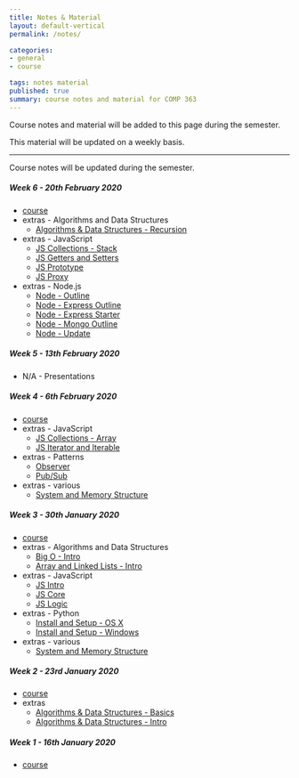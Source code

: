 ```yaml
---
title: Notes & Material
layout: default-vertical
permalink: /notes/

categories:
- general
- course

tags: notes material
published: true
summary: course notes and material for COMP 363
---
```


Course notes and material will be added to this page during the semester.

This material will be updated on a weekly basis.

***

Course notes will be updated during the semester.

##### Week 6 - 20th February 2020
  * [course](/assets/docs/2020/comp363-week6.pdf)
  * extras - Algorithms and Data Structures
    * [Algorithms & Data Structures - Recursion](/assets/docs/extras/notes-alg-ds-recursion.pdf)
  * extras - JavaScript
    * [JS Collections - Stack](/assets/docs/extras/javascript/js-collections-stack.pdf)
    * [JS Getters and Setters](/assets/docs/extras/javascript/js-getters-setters.pdf)
    * [JS Prototype](/assets/docs/extras/javascript/js-prototype.pdf)
    * [JS Proxy](/assets/docs/extras/javascript/js-proxy.pdf)
  * extras - Node.js
    * [Node - Outline](/assets/docs/extras/node/nodejs-outline.pdf)
    * [Node - Express Outline](/assets/docs/extras/node/nodejs-express-outline.pdf)
    * [Node - Express Starter](/assets/docs/extras/node/nodejs-express-starter.pdf)
    * [Node - Mongo Outline](/assets/docs/extras/node/nodejs-outline.pdf)
    * [Node - Update](/assets/docs/extras/node/nodejs-update.pdf)

##### Week 5 - 13th February 2020
  * N/A - Presentations

##### Week 4 - 6th February 2020
  * [course](/assets/docs/2020/comp363-week4.pdf)
  * extras - JavaScript
    * [JS Collections - Array](/assets/docs/extras/javascript/js-collections-array.pdf)
    * [JS Iterator and Iterable](/assets/docs/extras/javascript/js-iterator-iterable.pdf)
  * extras - Patterns
    * [Observer](/assets/docs/extras/patterns/observer-pattern.pdf)
    * [Pub/Sub](/assets/docs/extras/patterns/pubsub-pattern.pdf)
  * extras - various
    * [System and Memory Structure](/assets/docs/extras/various/notes-alg-ds-sys-mem-structure.pdf)

##### Week 3 - 30th January 2020
  * [course](/assets/docs/2020/comp363-week3.pdf)
  * extras - Algorithms and Data Structures
    * [Big O - Intro](/assets/docs/extras/notes-alg-ds-big-o-intro.pdf)
    * [Array and Linked Lists - Intro](/assets/docs/extras/notes-alg-ds-arrays-linkedlists-intro.pdf)
  * extras - JavaScript
    * [JS Intro](/assets/docs/extras/javascript/js-intro.pdf)
    * [JS Core](/assets/docs/extras/javascript/js-core.pdf)
    * [JS Logic](/assets/docs/extras/javascript/js-logic.pdf)
  * extras - Python
    * [Install and Setup - OS X](/assets/docs/extras/python/python-install-setup-osx.pdf)
    * [Install and Setup - Windows](/assets/docs/extras/python/python-install-setup-windows.pdf)
  * extras - various
    * [System and Memory Structure](/assets/docs/extras/various/notes-alg-ds-sys-mem-structure.pdf)

##### Week 2 - 23rd January 2020
  * [course](/assets/docs/2020/comp363-week2.pdf)
  * extras
    * [Algorithms & Data Structures - Basics](/assets/docs/extras/notes-alg-ds-basic.pdf)
    * [Algorithms & Data Structures - Intro](/assets/docs/extras/notes-alg-ds-intro.pdf)

##### Week 1 - 16th January 2020
  * [course](/assets/docs/2020/comp363-week1.pdf)